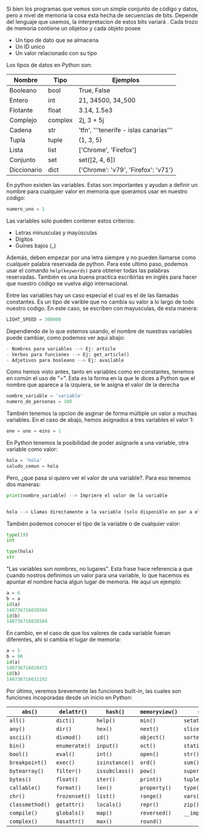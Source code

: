 Si bien los programas que vemos son un simple conjunto de código y datos, pero a nivel de memoria la cosa esta hecha de secuencias de bits. Depende del lenguaje que usemos, la interpretacion de estos bits variará . Cada trozo de memoria contiene un objetoo y cada objeto posee

- Un tipo de dato que se almacena
- Un ID unico
- Un valor relacionado con su tipo

Los tipos de datos en Python son:

| Nombre    | Tipo     | Ejemplos                                 |
|-----------|----------|------------------------------------------|
| Booleano  | bool     | True, False                              |
| Entero    | int      | 21, 34500, 34_500                        |
| Flotante  | float    | 3.14, 1.5e3                              |
| Complejo  | complex  | 2j, 3 + 5j                               |
| Cadena    | str      | 'tfn', '''tenerife - islas canarias'''   |
| Tupla     | tuple    | (1, 3, 5)                                |
| Lista     | list     | ['Chrome', 'Firefox']                    |
| Conjunto  | set      | set([2, 4, 6])                           |
| Diccionario | dict   | {'Chrome': 'v79', 'Firefox': 'v71'}      |



En python existen las variables. Estas son importantes y ayudan a definir un nombre para cualquier valor en memoria que queramos usar en nuestro código:
```python
numero_uno = 1
```

Las variables solo pueden contener estos criterios:
- Letras minusculas y mayúsculas
- Digitos
- Guines bajos (_)

Además, deben empezar por una letra siempre y no pueden llamarse como cualqueir palabra reservada de python. Para este ultimo paso, podemos usar el comando `help(keywords)` para obtener todas las palabras reservadas. También es una buena practica escribirlas en inglés para hacer que nuestro código se vuelva algo internacional.

Entre las variables hay un caso especial el cual es el de las llamadas constantes. Es un tipo de varible que no cambia su valor a lo largo de todo nuestro codigo. En este caso, se escriben con mayusculas, de esta manera:
```python
LIGHT_SPEED = 300000
```

Dependiendo de lo que estemos usando, el nombre de nuestras variables puede cambiar, como podemos ver aqui abajo:

```python
- Nombres para variables --> Ej: article
- Verbos para funciones --> Ej: get_article()
- Adjetivos para booleano --> Ej: available
```

Como hemos visto antes, tanto en variables como en constantes, tenemos en común el uso de "=". Esta es la forma en la que le dices a Python que el nombre que aparece a la izquiera, se le asigna el valor de la derecha

```python
nombre_variable = 'variable'
numero_de_personas = 100
```
También tenemos la opcion de asginar de forma múltiple un valor a muchas variables. En el caso de abajo, hemos asignados a tres variables el valor 1:

```sql
one = uno = eins = 1
```

En Python tenemos la posibilidad de poder asignarle a una variable, otra variable como valor:

```python
hola = 'hola'
saludo_comun = hola
```

Pero, ¿que pasa si quiero ver el valor de una variable?. Para eso tenemos dos maneras:

```python
print(nombre_variable) --> Imprimre el valor de la variable


hola --> Llamas directamente a la variable (solo disponible en par a el interprete de Python)
```

También podemos conocer el tipo de la variable o de cualquier valor:

```python
type(19)
int

type(hola)
str
```

"Las variables son nombres, no lugares". Esta frase hace referencia a que cuando nostros definimos un valor para una variable, lo que hacemos es apuntar el nombre hacia algun lugar de memoria. He aqui un ejemplo:

```python
a = 6
b = a
id(a)
140736716028504
id(b)
140736716028504
```

En cambio, en el caso de que los valores de cada variable fueran diferentes, ahi si cambia el lugar de memoria:

```python
a = 5
b = 90
id(a)
140736716028472
id(b)
140736716031192
```

Por último, veremos brevemente las funciones built-in, las cuales son funciones incoporadas desde un inicio en Python:

| `abs()`        | `delattr()`     | `hash()`        | `memoryview()` | `set()`          |
|----------------|-----------------|-----------------|----------------|------------------|
| `all()`        | `dict()`        | `help()`        | `min()`        | `setattr()`      |
| `any()`        | `dir()`         | `hex()`         | `next()`       | `slice()`        |
| `ascii()`      | `divmod()`      | `id()`          | `object()`     | `sorted()`       |
| `bin()`        | `enumerate()`   | `input()`       | `oct()`        | `staticmethod()` |
| `bool()`       | `eval()`        | `int()`         | `open()`       | `str()`          |
| `breakpoint()` | `exec()`        | `isinstance()`  | `ord()`        | `sum()`          |
| `bytearray()`  | `filter()`      | `issubclass()`  | `pow()`        | `super()`        |
| `bytes()`      | `float()`       | `iter()`        | `print()`      | `tuple()`        |
| `callable()`   | `format()`      | `len()`         | `property()`   | `type()`         |
| `chr()`        | `frozenset()`   | `list()`        | `range()`      | `vars()`         |
| `classmethod()`| `getattr()`     | `locals()`      | `repr()`       | `zip()`          |
| `compile()`    | `globals()`     | `map()`         | `reversed()`   | `__import__()`   |
| `complex()`    | `hasattr()`     | `max()`         | `round()`      |                  |
